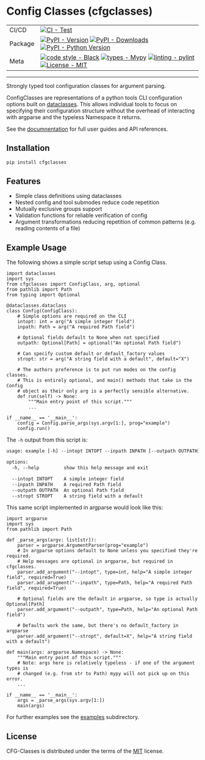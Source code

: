 # Config Classes (cfgclasses)

| | |
| --- | --- |
| CI/CD | [![CI - Test](https://github.com/ollij93/cfgclasses/actions/workflows/python.yml/badge.svg)](https://github.com/ollij93/cfgclasses/actions/workflows/python.yml) |
| Package | [![PyPI - Version](https://img.shields.io/pypi/v/cfgclasses.svg?logo=pypi&label=PyPI&logoColor=gold)](https://pypi.org/project/cfgclasses/) [![PyPI - Downloads](https://img.shields.io/pypi/dm/cfgclasses.svg?color=blue&label=Downloads&logo=pypi&logoColor=gold)](https://pypi.org/project/cfgclasses/) [![PyPI - Python Version](https://img.shields.io/pypi/pyversions/cfgclasses.svg?logo=python&label=Python&logoColor=gold)](https://pypi.org/project/cfgclasses/) |
| Meta | [![code style - Black](https://img.shields.io/badge/code%20style-black-000000.svg)](https://github.com/psf/black) [![types - Mypy](https://img.shields.io/badge/types-Mypy-blue.svg)](https://github.com/python/mypy) [![linting - pylint](https://img.shields.io/badge/lint-pylint-blue.svg)](https://github.com/pylint-dev/pylint) [![License - MIT](https://img.shields.io/badge/license-MIT-9400d3.svg)](https://spdx.org/licenses/) |

-----

Strongly typed tool configuration classes for argument parsing.

ConfigClasses are representations of a python tools CLI configuration options built on [dataclasses](https://docs.python.org/3/library/dataclasses.html). This allows individual tools to focus on specifying their configuration structure without the overhead of interacting with argparse and the typeless Namespace it returns.

See the [documnentation](https://ollij93.github.io/cfgclasses/) for full user guides and API references.

## Installation

```sh
pip install cfgclasses
```

## Features

* Simple class definitions using dataclasses
* Nested config and tool submodes reduce code repetition
* Mutually exclusive groups support
* Validation functions for reliable verification of config
* Argument transformations reducing repetition of common patterns (e.g. reading contents of a file)

## Example Usage

The following shows a simple script setup using a Config Class.

```python3
import dataclasses
import sys
from cfgclasses import ConfigClass, arg, optional
from pathlib import Path
from typing import Optional

@dataclasses.dataclass
class Config(ConfigClass):
    # Simple options are required on the CLI
    intopt: int = arg("A simple integer field")
    inpath: Path = arg("A required Path field")

    # Optional fields default to None when not specified
    outpath: Optional[Path] = optional("An optional Path field")

    # Can specify custom default or default_factory values
    stropt: str = arg("A string field with a default", default="X")

    # The authors preference is to put run modes on the config classes.
    # This is entirely optional, and main() methods that take in the Config
    # object as their only arg is a perfectly sensible alternative.
    def run(self) -> None:
        """Main entry point of this script."""
        ...

if __name__ == '__main__':
    config = Config.parse_args(sys.argv[1:], prog="example")
    config.run()
```

The `-h` output from this script is:

```txt
usage: example [-h] --intopt INTOPT --inpath INPATH [--outpath OUTPATH] [--stropt STROPT]

options:
  -h, --help         show this help message and exit

  --intopt INTOPT    A simple integer field
  --inpath INPATH    A required Path field
  --outpath OUTPATH  An optional Path field
  --stropt STROPT    A string field with a default
```

This same script implemented in argparse would look like this:

```python3
import argparse
import sys
from pathlib import Path

def _parse_args(argv: list[str]):
    parser = argparse.ArgumentParser(prog="example")
    # In argparse options default to None unless you specified they're required.
    # Help messages are optional in argparse, but required in cfgclasses.
    parser.add_argument("--intopt", type=int, help="A simple integer field", required=True)
    parser.add_arugment("--inpath", type=Path, help="A required Path field", required=True)

    # Optional fields are the default in argparse, so type is actually Optional[Path]
    parser.add_argument("--outpath", type=Path, help="An optional Path field")

    # Defaults work the same, but there's no default_factory in argparse
    parser.add_argument("--stropt", default=X", help="A string field with a default")

def main(args: argparse.Namespace) -> None:
    """Main entry point of this script."""
    # Note: args here is relatively typeless - if one of the argument types is
    # changed (e.g. from str to Path) mypy will not pick up on this error.
    ...

if __name__ == '__main__':
    args = _parse_args(sys.argv[1:])
    main(args)

```

For further examples see the [examples](examples) subdirectory.

## License

CFG-Classes is distributed under the terms of the [MIT](LICENSE) license.
